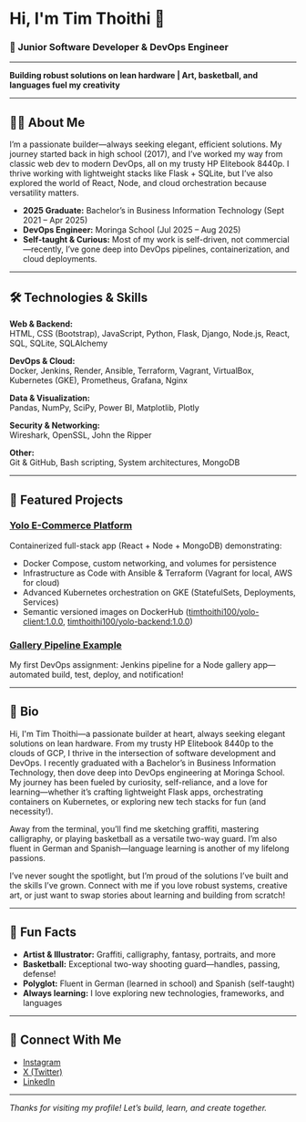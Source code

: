 # Hi, I'm Tim Thoithi 👋

### 🚀 Junior Software Developer & DevOps Engineer
---
**Building robust solutions on lean hardware | Art, basketball, and languages fuel my creativity**

---

## 👨‍💻 About Me

I’m a passionate builder—always seeking elegant, efficient solutions. My journey started back in high school (2017), and I’ve worked my way from classic web dev to modern DevOps, all on my trusty HP Elitebook 8440p. I thrive working with lightweight stacks like Flask + SQLite, but I’ve also explored the world of React, Node, and cloud orchestration because versatility matters.

- **2025 Graduate:** Bachelor’s in Business Information Technology (Sept 2021 – Apr 2025)
- **DevOps Engineer:** Moringa School (Jul 2025 – Aug 2025)
- **Self-taught & Curious:** Most of my work is self-driven, not commercial—recently, I’ve gone deep into DevOps pipelines, containerization, and cloud deployments.

---

## 🛠️ Technologies & Skills

**Web & Backend:**  
HTML, CSS (Bootstrap), JavaScript, Python, Flask, Django, Node.js, React, SQL, SQLite, SQLAlchemy

**DevOps & Cloud:**  
Docker, Jenkins, Render, Ansible, Terraform, Vagrant, VirtualBox, Kubernetes (GKE), Prometheus, Grafana, Nginx

**Data & Visualization:**  
Pandas, NumPy, SciPy, Power BI, Matplotlib, Plotly

**Security & Networking:**  
Wireshark, OpenSSL, John the Ripper

**Other:**  
Git & GitHub, Bash scripting, System architectures, MongoDB

---

## 🌟 Featured Projects

### [Yolo E-Commerce Platform](https://github.com/timthoithi100/yolo)
Containerized full-stack app (React + Node + MongoDB) demonstrating:
- Docker Compose, custom networking, and volumes for persistence
- Infrastructure as Code with Ansible & Terraform (Vagrant for local, AWS for cloud)
- Advanced Kubernetes orchestration on GKE (StatefulSets, Deployments, Services)
- Semantic versioned images on DockerHub ([timthoithi100/yolo-client:1.0.0](https://hub.docker.com/r/timthoithi100/yolo-client), [timthoithi100/yolo-backend:1.0.0](https://hub.docker.com/r/timthoithi100/yolo-backend))

### [Gallery Pipeline Example](https://github.com/timthoithi100/gallery/blob/master/Jenkinsfile)
My first DevOps assignment: Jenkins pipeline for a Node gallery app—automated build, test, deploy, and notification!

---

## 💬 Bio

Hi, I'm Tim Thoithi—a passionate builder at heart, always seeking elegant solutions on lean hardware. From my trusty HP Elitebook 8440p to the clouds of GCP, I thrive in the intersection of software development and DevOps. I recently graduated with a Bachelor’s in Business Information Technology, then dove deep into DevOps engineering at Moringa School. My journey has been fueled by curiosity, self-reliance, and a love for learning—whether it’s crafting lightweight Flask apps, orchestrating containers on Kubernetes, or exploring new tech stacks for fun (and necessity!).

Away from the terminal, you’ll find me sketching graffiti, mastering calligraphy, or playing basketball as a versatile two-way guard. I’m also fluent in German and Spanish—language learning is another of my lifelong passions.

I’ve never sought the spotlight, but I’m proud of the solutions I’ve built and the skills I’ve grown. Connect with me if you love robust systems, creative art, or just want to swap stories about learning and building from scratch!

---

## 🎨 Fun Facts

- **Artist & Illustrator:** Graffiti, calligraphy, fantasy, portraits, and more
- **Basketball:** Exceptional two-way shooting guard—handles, passing, defense!
- **Polyglot:** Fluent in German (learned in school) and Spanish (self-taught)
- **Always learning:** I love exploring new technologies, frameworks, and languages

---

## 🔗 Connect With Me

- [Instagram](https://www.instagram.com/achokdot/)
- [X (Twitter)](https://x.com/thoithi72240)
- [LinkedIn](https://www.linkedin.com/in/tim-thoithi-3a9464315/)

---

*Thanks for visiting my profile! Let’s build, learn, and create together.*

